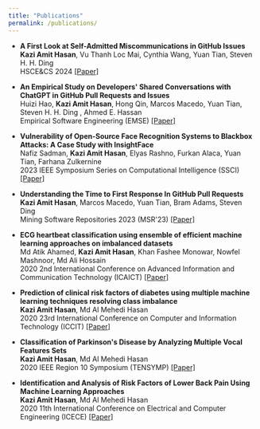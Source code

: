 ```yaml
---
title: "Publications"
permalink: /publications/
---
```



<ul>
	<li><b> A First Look at Self-Admitted Miscommunications in GitHub Issues</b>
			<br/>
		    <b>Kazi Amit Hasan</b>, Vu Thanh Loc Mai, Cynthia Wang, Yuan Tian, Steven H. H. Ding
			<br/>
			HSCE&CS 2024
 <a href='#'>[Paper]</a>
			<br/>
	</li>
</ul>

<ul>
	<li><b> An Empirical Study on Developers' Shared Conversations with ChatGPT in GitHub Pull Requests and Issues</b>
			<br/>
		    Huizi Hao, <b>Kazi Amit Hasan</b>, Hong Qin, Marcos Macedo, Yuan Tian, Steven H. H. Ding , Ahmed E. Hassan
			<br/>
			Empirical Software Engineering (EMSE) 
 <a href='#'>[Paper]</a>
			<br/>
	</li>
</ul>
<ul>
	<li><b> Vulnerability of Open-Source Face Recognition Systems to Blackbox Attacks: A Case Study with InsightFace</b>
			<br/>
		    Nafiz Sadman, <b>Kazi Amit Hasan</b>, Elyas Rashno, Furkan Alaca, Yuan Tian, Farhana Zulkernine
			<br/>
			2023 IEEE Symposium Series on Computational Intelligence (SSCI)
 <a href='https://ieeexplore.ieee.org/abstract/document/10371801/'>[Paper]</a>
			<br/>
	</li>
</ul>
<ul>
	<li><b> Understanding the Time to First Response In GitHub Pull Requests</b>
			<br/>
		    <b>Kazi Amit Hasan</b>, Marcos Macedo, Yuan Tian, Bram Adams, Steven Ding
			<br/>
			Mining Software Repositories 2023 (MSR'23) <a href='https://arxiv.org/abs/2304.08426'>[Paper]</a>
			<br/>
	</li>
</ul>
<ul>
	<li><b> ECG heartbeat classification using ensemble of efficient machine learning approaches on imbalanced datasets</b>
			<br/>
			Md Atik Ahamed, <b>Kazi Amit Hasan</b>, Khan Fashee Monowar, Nowfel Mashnoor, Md Ali Hossain
			<br/>
			2020 2nd International Conference on Advanced Information and Communication Technology (ICAICT) <a href='https://ieeexplore.ieee.org/abstract/document/9333534'>[Paper]</a>
            <br/>
	</li>
</ul>

<ul>
	<li><b> Prediction of clinical risk factors of diabetes using multiple machine learning techniques resolving class imbalance</b>
			<br/>
			<b>Kazi Amit Hasan</b>, Md Al Mehedi Hasan
			<br/>
			2020 23rd International Conference on Computer and Information Technology (ICCIT) <a href='https://ieeexplore.ieee.org/abstract/document/9392694'>[Paper]</a>
            <br/>
	</li>
</ul>

<ul>
	<li><b> Classification of Parkinson's Disease by Analyzing Multiple Vocal Features Sets</b>
			<br/>
			<b>Kazi Amit Hasan</b>, Md Al Mehedi Hasan
			<br/>
			2020 IEEE Region 10 Symposium (TENSYMP) <a href='https://ieeexplore.ieee.org/abstract/document/9230842'>[Paper]</a>
            <br/>
	</li>
</ul>

<ul>
	<li><b> Identification and Analysis of Risk Factors of Lower Back Pain Using Machine Learning Approaches</b>
			<br/>
			<b>Kazi Amit Hasan</b>, Md Al Mehedi Hasan
			<br/>
			2020 11th International Conference on Electrical and Computer Engineering (ICECE) <a href='https://ieeexplore.ieee.org/abstract/document/9393098'>[Paper]</a>
            <br/>
	</li>
</ul>
